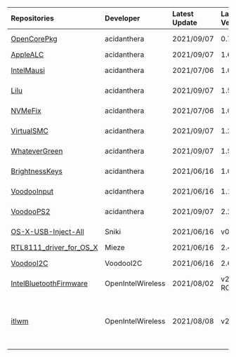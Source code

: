 | Repositories | Developer | Latest Update | Latest Version | Files                           |
|:-------------|:----------|:--------------|:---------------|:--------------------------------|
| [OpenCorePkg](https://github.com/acidanthera/OpenCorePkg) | acidanthera | 2021/09/07 | 0.7.3 | [OpenCore-0.7.3-DEBUG.zip](https://cdn.jsdelivr.net/gh/217heidai/KextsDownloader@main/OpenCore/OpenCore-0.7.3-DEBUG.zip), [OpenCore-0.7.3-RELEASE.zip](https://cdn.jsdelivr.net/gh/217heidai/KextsDownloader@main/OpenCore/OpenCore-0.7.3-RELEASE.zip) |
| [AppleALC](https://github.com/acidanthera/AppleALC) | acidanthera | 2021/09/07 | 1.6.4 |  |
| [IntelMausi](https://github.com/acidanthera/IntelMausi) | acidanthera | 2021/07/06 | 1.0.7 | [IntelMausi-1.0.7-DEBUG.zip](https://cdn.jsdelivr.net/gh/217heidai/KextsDownloader@main/Kexts/IntelMausi-1.0.7-DEBUG.zip), [IntelMausi-1.0.7-RELEASE.zip](https://cdn.jsdelivr.net/gh/217heidai/KextsDownloader@main/Kexts/IntelMausi-1.0.7-RELEASE.zip) |
| [Lilu](https://github.com/acidanthera/Lilu) | acidanthera | 2021/09/07 | 1.5.6 | [Lilu-1.5.6-DEBUG.zip](https://cdn.jsdelivr.net/gh/217heidai/KextsDownloader@main/Kexts/Lilu-1.5.6-DEBUG.zip), [Lilu-1.5.6-RELEASE.zip](https://cdn.jsdelivr.net/gh/217heidai/KextsDownloader@main/Kexts/Lilu-1.5.6-RELEASE.zip) |
| [NVMeFix](https://github.com/acidanthera/NVMeFix) | acidanthera | 2021/07/06 | 1.0.9 | [NVMeFix-1.0.9-DEBUG.zip](https://cdn.jsdelivr.net/gh/217heidai/KextsDownloader@main/Kexts/NVMeFix-1.0.9-DEBUG.zip), [NVMeFix-1.0.9-RELEASE.zip](https://cdn.jsdelivr.net/gh/217heidai/KextsDownloader@main/Kexts/NVMeFix-1.0.9-RELEASE.zip) |
| [VirtualSMC](https://github.com/acidanthera/VirtualSMC) | acidanthera | 2021/09/07 | 1.2.7 | [VirtualSMC-1.2.7-DEBUG.zip](https://cdn.jsdelivr.net/gh/217heidai/KextsDownloader@main/Kexts/VirtualSMC-1.2.7-DEBUG.zip), [VirtualSMC-1.2.7-RELEASE.zip](https://cdn.jsdelivr.net/gh/217heidai/KextsDownloader@main/Kexts/VirtualSMC-1.2.7-RELEASE.zip) |
| [WhateverGreen](https://github.com/acidanthera/WhateverGreen) | acidanthera | 2021/09/07 | 1.5.3 | [WhateverGreen-1.5.3-DEBUG.zip](https://cdn.jsdelivr.net/gh/217heidai/KextsDownloader@main/Kexts/WhateverGreen-1.5.3-DEBUG.zip), [WhateverGreen-1.5.3-RELEASE.zip](https://cdn.jsdelivr.net/gh/217heidai/KextsDownloader@main/Kexts/WhateverGreen-1.5.3-RELEASE.zip) |
| [BrightnessKeys](https://github.com/acidanthera/BrightnessKeys) | acidanthera | 2021/06/16 | 1.0.2 | [BrightnessKeys-1.0.2-DEBUG.zip](https://cdn.jsdelivr.net/gh/217heidai/KextsDownloader@main/Kexts/BrightnessKeys-1.0.2-DEBUG.zip), [BrightnessKeys-1.0.2-RELEASE.zip](https://cdn.jsdelivr.net/gh/217heidai/KextsDownloader@main/Kexts/BrightnessKeys-1.0.2-RELEASE.zip) |
| [VoodooInput](https://github.com/acidanthera/VoodooInput) | acidanthera | 2021/06/16 | 1.1.2 | [VoodooInput-1.1.2-DEBUG.zip](https://cdn.jsdelivr.net/gh/217heidai/KextsDownloader@main/Kexts/VoodooInput-1.1.2-DEBUG.zip), [VoodooInput-1.1.2-RELEASE.zip](https://cdn.jsdelivr.net/gh/217heidai/KextsDownloader@main/Kexts/VoodooInput-1.1.2-RELEASE.zip) |
| [VoodooPS2](https://github.com/acidanthera/VoodooPS2) | acidanthera | 2021/09/07 | 2.2.5 | [VoodooPS2Controller-2.2.5-DEBUG.zip](https://cdn.jsdelivr.net/gh/217heidai/KextsDownloader@main/Kexts/VoodooPS2Controller-2.2.5-DEBUG.zip), [VoodooPS2Controller-2.2.5-RELEASE.zip](https://cdn.jsdelivr.net/gh/217heidai/KextsDownloader@main/Kexts/VoodooPS2Controller-2.2.5-RELEASE.zip) |
| [OS-X-USB-Inject-All](https://github.com/Sniki/OS-X-USB-Inject-All) | Sniki | 2021/06/16 | v0.7.6 | [USBInjectAll-0.7.6-DEBUG.zip](https://cdn.jsdelivr.net/gh/217heidai/KextsDownloader@main/Kexts/USBInjectAll-0.7.6-DEBUG.zip), [USBInjectAll-0.7.6-RELEASE.zip](https://cdn.jsdelivr.net/gh/217heidai/KextsDownloader@main/Kexts/USBInjectAll-0.7.6-RELEASE.zip) |
| [RTL8111_driver_for_OS_X](https://github.com/Mieze/RTL8111_driver_for_OS_X) | Mieze | 2021/06/16 | 2.4.2 | [RealtekRTL8111-V2.4.2.zip](https://cdn.jsdelivr.net/gh/217heidai/KextsDownloader@main/Kexts/RealtekRTL8111-V2.4.2.zip) |
| [VoodooI2C](https://github.com/VoodooI2C/VoodooI2C) | VoodooI2C | 2021/06/16 | 2.6.5 | [VoodooI2C-Debug-Symbols-2.6.5.zip](https://cdn.jsdelivr.net/gh/217heidai/KextsDownloader@main/Kexts/VoodooI2C-Debug-Symbols-2.6.5.zip), [VoodooI2C-2.6.5.zip](https://cdn.jsdelivr.net/gh/217heidai/KextsDownloader@main/Kexts/VoodooI2C-2.6.5.zip) |
| [IntelBluetoothFirmware](https://github.com/OpenIntelWireless/IntelBluetoothFirmware) | OpenIntelWireless | 2021/08/02 | v2.0.0-RC2 | [IntelBluetoothFirmware-2.0.0_RC2-DEBUG.zip](https://cdn.jsdelivr.net/gh/217heidai/KextsDownloader@main/Kexts/IntelBluetoothFirmware-2.0.0_RC2-DEBUG.zip) |
| [itlwm](https://github.com/OpenIntelWireless/itlwm) | OpenIntelWireless | 2021/08/08 | v2.0.0 | [AirportItlwm_v2.0.0_stable_Monterey.kext.zip](https://cdn.jsdelivr.net/gh/217heidai/KextsDownloader@main/Kexts/AirportItlwm_v2.0.0_stable_Monterey.kext.zip), [AirportItlwm_v2.0.0_stable_BigSur.kext.zip](https://cdn.jsdelivr.net/gh/217heidai/KextsDownloader@main/Kexts/AirportItlwm_v2.0.0_stable_BigSur.kext.zip), [AirportItlwm_v2.0.0_stable_Catalina.kext.zip](https://cdn.jsdelivr.net/gh/217heidai/KextsDownloader@main/Kexts/AirportItlwm_v2.0.0_stable_Catalina.kext.zip), [AirportItlwm_v2.0.0_stable_HighSierra.kext.zip](https://cdn.jsdelivr.net/gh/217heidai/KextsDownloader@main/Kexts/AirportItlwm_v2.0.0_stable_HighSierra.kext.zip), [AirportItlwm_v2.0.0_stable_Mojave.kext.zip](https://cdn.jsdelivr.net/gh/217heidai/KextsDownloader@main/Kexts/AirportItlwm_v2.0.0_stable_Mojave.kext.zip), [itlwm_v2.0.0_stable.kext.zip](https://cdn.jsdelivr.net/gh/217heidai/KextsDownloader@main/Kexts/itlwm_v2.0.0_stable.kext.zip) |
